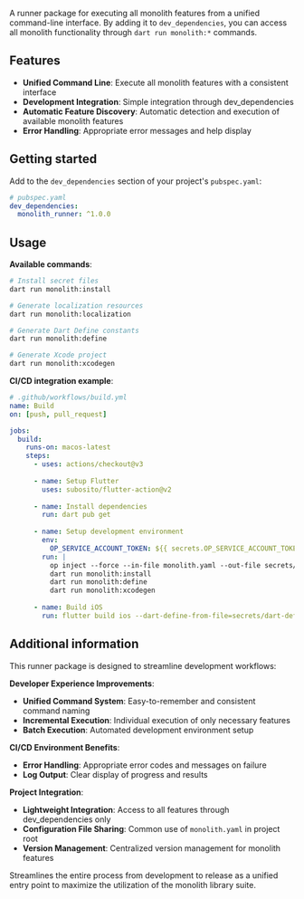 A runner package for executing all monolith features from a unified command-line interface.
By adding it to `dev_dependencies`, you can access all monolith functionality through `dart run monolith:*` commands.

## Features

* **Unified Command Line**: Execute all monolith features with a consistent interface
* **Development Integration**: Simple integration through dev_dependencies
* **Automatic Feature Discovery**: Automatic detection and execution of available monolith features
* **Error Handling**: Appropriate error messages and help display

## Getting started

Add to the `dev_dependencies` section of your project's `pubspec.yaml`:

```yaml
# pubspec.yaml
dev_dependencies:
  monolith_runner: ^1.0.0
```

## Usage

**Available commands**:
```bash
# Install secret files
dart run monolith:install

# Generate localization resources
dart run monolith:localization

# Generate Dart Define constants
dart run monolith:define

# Generate Xcode project
dart run monolith:xcodegen
```

**CI/CD integration example**:
```yaml
# .github/workflows/build.yml
name: Build
on: [push, pull_request]

jobs:
  build:
    runs-on: macos-latest
    steps:
      - uses: actions/checkout@v3
      
      - name: Setup Flutter
        uses: subosito/flutter-action@v2
        
      - name: Install dependencies
        run: dart pub get
        
      - name: Setup development environment
        env:
          OP_SERVICE_ACCOUNT_TOKEN: ${{ secrets.OP_SERVICE_ACCOUNT_TOKEN }}
        run: |
          op inject --force --in-file monolith.yaml --out-file secrets/monolith.yaml
          dart run monolith:install
          dart run monolith:define
          dart run monolith:xcodegen
          
      - name: Build iOS
        run: flutter build ios --dart-define-from-file=secrets/dart-define/production.json
```

## Additional information

This runner package is designed to streamline development workflows:

**Developer Experience Improvements**:
- **Unified Command System**: Easy-to-remember and consistent command naming
- **Incremental Execution**: Individual execution of only necessary features
- **Batch Execution**: Automated development environment setup

**CI/CD Environment Benefits**:
- **Error Handling**: Appropriate error codes and messages on failure
- **Log Output**: Clear display of progress and results

**Project Integration**:
- **Lightweight Integration**: Access to all features through dev_dependencies only
- **Configuration File Sharing**: Common use of `monolith.yaml` in project root
- **Version Management**: Centralized version management for monolith features

Streamlines the entire process from development to release as a unified entry point to maximize the utilization of the monolith library suite. 